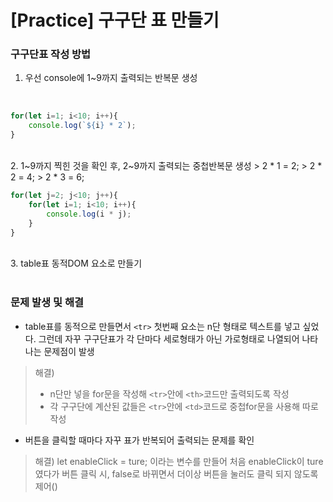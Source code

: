 # [Practice] 구구단 표 만들기

### 구구단표 작성 방법
1. 우선 console에 1~9까지 출력되는 반복문 생성
<br>

```javascript
for(let i=1; i<10; i++){
    console.log(`${i} * 2`);
}
```

<br>
2. 1~9까지 찍힌 것을 확인 후, 2~9까지 출력되는 중첩반복문 생성
    > 2 * 1 = 2;
    > 2 * 2 = 4;
    > 2 * 3 = 6;
<br>

```javascript
for(let j=2; j<10; j++){
    for(let i=1; i<10; i++){
        console.log(i * j);
    }
}
```

<br>
3. table표 동적DOM 요소로 만들기

<br>
<br>

### 문제 발생 및 해결
- table표를 동적으로 만들면서 `<tr>` 첫번째 요소는 n단 형태로 텍스트를 넣고 싶었다. 그런데 자꾸 구구단표가 각 단마다 세로형태가 아닌 가로형태로 나열되어 나타나는 문제점이 발생
> 해결)
> - n단만 넣을 for문을 작성해 `<tr>`안에 `<th>`코드만 출력되도록 작성
> - 각 구구단에 계산된 값들은 `<tr>`안에 `<td>`코드로 중첩for문을 사용해 따로 작성

- 버튼을 클릭할 때마다 자꾸 표가 반복되어 출력되는 문제를 확인
> 해결) let enableClick = ture; 이라는 변수를 만들어 처음 enableClick이 ture였다가 버튼 클릭 시, false로 바뀌면서 더이상 버튼을 눌러도 클릭 되지 않도록 제어()